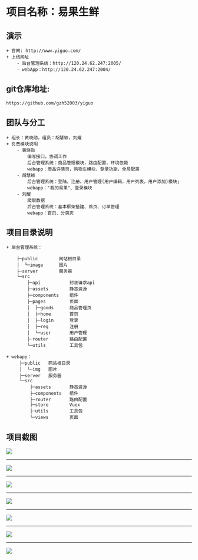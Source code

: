 # 项目名称：易果生鲜

## 演示
    + 官网: http://www.yiguo.com/
    + 上线网址
        - 后台管理系统：http://120.24.62.247:2005/
        - webApp：http://120.24.62.247:2004/

## git仓库地址: 
    https://github.com/gzh52003/yiguo

## 团队与分工
    + 组长：黄晓勋，组员：胡慧颖，刘耀
    + 负责模块说明
        - 黄晓勋
            编写接口，协调工作
            后台管理系统：商品管理模块，路由配置，环境依赖
            webapp：商品详情页，购物车模块，登录功能，全局配置
        - 胡慧颖
            后台管理系统：登陆、注册、用户管理(用户编辑，用户列表，用户添加)模块;
            webapp："我的易果"、登录模块
        - 刘耀
            爬取数据
            后台管理系统：基本框架搭建、首页、订单管理
            webapp：首页、分类页


## 项目目录说明
    + 后台管理系统：

        ├─public        网站根目录
        │  └─image      图片
        ├─server        服务器
        └─src
            ├─api           封装请求api
            ├─assets        静态资源 
            ├─components    组件
            ├─pages         页面
            │  ├─goods      商品管理页
            │  ├─home       首页
            │  ├─login      登录
            │  ├─reg        注册
            │  └─user       用户管理
            ├─router        路由配置
            └─utils         工具包

    + webapp：
         ├─public   网站根目录
         │  └─img   图片
         ├─server   服务器
         └─src
             ├─assets       静态资源           
             ├─components   组件
             ├─router       路由配置
             ├─store        Vuex
             ├─utils        工具包
             └─views        页面
            
##  项目截图
![](./project-img/后台管理系统—登录页.png)
***
![](./project-img/后台管理系统—用户管理.png)
***
![](./project-img/后台管理系统—商品管理.png)
***
![](./project-img/webapp-首页.png)
***
![](./project-img/webapp-商品详情页.png)
***
![](./project-img/webapp-购物车.png)
***
![](./project-img/webapp-商品分类.png)